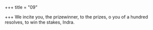 +++
title = "09"

+++
We incite you, the prizewinner, to the prizes, o you of a hundred  resolves,
to win the stakes, Indra.